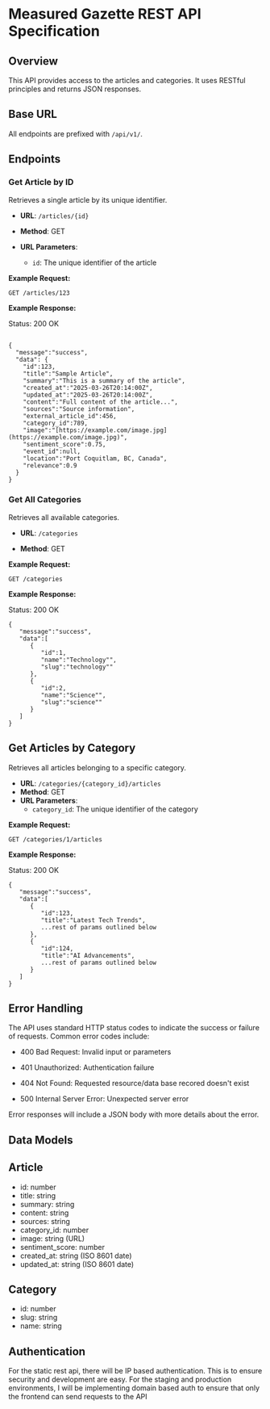 
# Measured Gazette REST API Specification

## Overview

This API provides access to the articles and categories. It uses RESTful principles and returns JSON responses.

## Base URL

All endpoints are prefixed with  `/api/v1/`.

## Endpoints

### Get Article by ID

Retrieves a single article by its unique identifier.

-   **URL**:  `/articles/{id}`
-   **Method**: GET
-   **URL Parameters**:
    
    -   `id`: The unique identifier of the article

**Example Request:**

```
GET /articles/123
```

**Example Response:**

Status: 200 OK
```

{
  "message":"success",
  "data": {
    "id":123,
    "title":"Sample Article",
    "summary":"This is a summary of the article",
    "created_at":"2025-03-26T20:14:00Z",
    "updated_at":"2025-03-26T20:14:00Z",
    "content":"Full content of the article...",
    "sources":"Source information",
    "external_article_id":456,
    "category_id":789,
    "image":"[https://example.com/image.jpg](https://example.com/image.jpg)",
    "sentiment_score":0.75,
    "event_id":null,
    "location":"Port Coquitlam, BC, Canada",
    "relevance":0.9
  }
}
```
### Get All Categories

Retrieves all available categories.

-   **URL**:  `/categories`
    
-   **Method**: GET
    

**Example Request:**

```
GET /categories
```

**Example Response:**

Status: 200 OK
```
{
   "message":"success",
   "data":[
      {
         "id":1,
         "name":"Technology"",
         "slug":"technology""
      },
      {
         "id":2,
         "name":"Science"",
         "slug":"science""
      }
   ]
}
```

## Get Articles by Category

Retrieves all articles belonging to a specific category.

-   **URL**:  `/categories/{category_id}/articles`
-   **Method**: GET
-   **URL Parameters**:
    -   `category_id`: The unique identifier of the category
        

**Example Request:**
```
GET /categories/1/articles
```
**Example Response:**

Status: 200 OK
```
{
   "message":"success",
   "data":[
      {
         "id":123,
         "title":"Latest Tech Trends",
         ...rest of params outlined below
      },
      {
         "id":124,
         "title":"AI Advancements",
         ...rest of params outlined below
      }
   ]
}
```
## Error Handling

The API uses standard HTTP status codes to indicate the success or failure of requests. Common error codes include:

-   400 Bad Request: Invalid input or parameters
    
-   401 Unauthorized: Authentication failure
    
-   404 Not Found: Requested resource/data base recored doesn't exist
    
-   500 Internal Server Error: Unexpected server error
    
Error responses will include a JSON body with more details about the error.

## Data Models

## Article

-   id: number
-   title: string
-   summary: string
-   content: string
-   sources: string
-   category_id: number
-   image: string (URL)
-   sentiment_score: number
-   created_at: string (ISO 8601 date)
-   updated_at: string (ISO 8601 date)
    

## Category

-   id: number
-   slug: string
-   name: string
    

## Authentication

For the static rest api, there will be IP based authentication. This is to ensure security and development are easy. 
For the staging and production environments, I will be implementing domain based auth to ensure that only the frontend can send requests to the API


